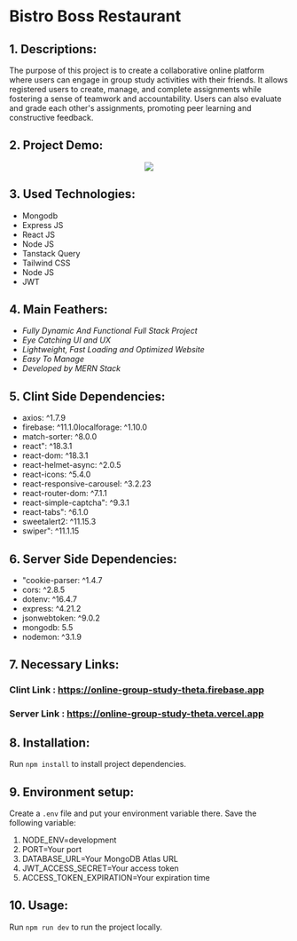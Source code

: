 # Bistro Boss Restaurant

## 1. Descriptions:

The purpose of this project is to create a collaborative online platform where users can engage in group study activities with their friends. It allows registered users to create, manage, and complete assignments while fostering a sense of teamwork and accountability. Users can also evaluate and grade each other's assignments, promoting peer learning and constructive feedback.


## 2. Project Demo:

<div align="center">
  <img src="https://github.com/towfiqislambd/bistro-boss-restaurant/blob/main/src/assets/bistro-boss-full.png"  />
</div>


## 3. Used Technologies:

- Mongodb
- Express JS
- React JS
- Node JS
- Tanstack Query
- Tailwind CSS
- Node JS
- JWT


## 4. Main Feathers:

- <i>Fully Dynamic And Functional Full Stack Project</i>
- <i>Eye Catching UI and UX</i>
- <i>Lightweight, Fast Loading and Optimized Website</i>
- <i>Easy To Manage</i>
- <i>Developed by MERN Stack</i>


## 5. Clint Side Dependencies:

- axios: ^1.7.9
- firebase: ^11.1.0localforage: ^1.10.0
- match-sorter: ^8.0.0
- react": ^18.3.1
- react-dom: ^18.3.1
- react-helmet-async: ^2.0.5
- react-icons: ^5.4.0
- react-responsive-carousel: ^3.2.23
- react-router-dom: ^7.1.1
- react-simple-captcha": ^9.3.1
- react-tabs": ^6.1.0
- sweetalert2: ^11.15.3
- swiper": ^11.1.15


## 6. Server Side Dependencies:

- "cookie-parser: ^1.4.7
- cors: ^2.8.5
- dotenv: ^16.4.7
- express: ^4.21.2
- jsonwebtoken: ^9.0.2
- mongodb: 5.5
- nodemon: ^3.1.9


## 7. Necessary Links:

### Clint Link : https://online-group-study-theta.firebase.app
### Server Link : https://online-group-study-theta.vercel.app


## 8. Installation:

Run `npm install` to install project dependencies.

## 9. Environment setup:

Create a `.env` file and put your environment variable there. Save the following variable:

<ol type="1">
<li>NODE_ENV=development</li>
<li>PORT=Your port</li>
<li>DATABASE_URL=Your MongoDB Atlas URL</li>
<li>JWT_ACCESS_SECRET=Your access token</li>
<li>ACCESS_TOKEN_EXPIRATION=Your expiration time</li>
</ol>


## 10. Usage:

Run `npm run dev` to run the project locally.